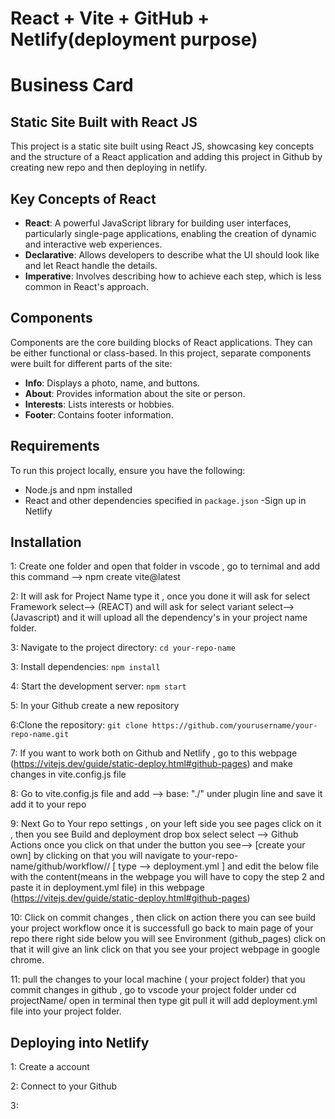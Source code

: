 # React + Vite + GitHub + Netlify(deployment purpose)


# Business Card

## Static Site Built with React JS

This project is a static site built using React JS, showcasing key concepts and the structure of a React application and adding this project in Github by creating new repo and then deploying in netlify.

## Key Concepts of React

- **React**: A powerful JavaScript library for building user interfaces, particularly single-page applications, enabling the creation of dynamic and interactive web experiences.
- **Declarative**: Allows developers to describe what the UI should look like and let React handle the details.
- **Imperative**: Involves describing how to achieve each step, which is less common in React's approach.

## Components

Components are the core building blocks of React applications. They can be either functional or class-based. In this project, separate components were built for different parts of the site:

- **Info**: Displays a photo, name, and buttons.
- **About**: Provides information about the site or person.
- **Interests**: Lists interests or hobbies.
- **Footer**: Contains footer information.

## Requirements

To run this project locally, ensure you have the following:


- Node.js and npm installed
- React and other dependencies specified in `package.json`
-Sign up in Netlify

## Installation

1: Create one folder and open that folder in vscode , go to ternimal and add this command --> npm create vite@latest 

2: It will ask for Project Name type it , once you done it will ask for select Framework select--> (REACT) and will ask for select variant select--> (Javascript) and it will upload all the dependency's in your project name folder.

3: Navigate to the project directory: `cd your-repo-name`

3: Install dependencies: `npm install`

4: Start the development server: `npm start`

5: In your Github create a new repository

6:Clone the repository:
   `git clone https://github.com/yourusername/your-repo-name.git`

7: If you want to work both on Github and Netlify , go to this webpage (https://vitejs.dev/guide/static-deploy.html#github-pages) and make changes in vite.config.js file 

8: Go to vite.config.js file and add --> base: "./" under plugin line and save it add it to your repo

9: Next Go to Your repo settings , on your left side you see pages click on it , then you see Build and deployment drop box select select --> Github Actions once you click on that under the button you see--> [create your own] by clicking on that you will navigate to your-repo-name/github/workflow// [ type --> deployment.yml ] and edit the below file with the content(means in the webpage you will have to copy the step 2 and paste it in deployment.yml file) in this webpage (https://vitejs.dev/guide/static-deploy.html#github-pages)

10: Click on commit changes , then click on action there you can see build your project workflow once it is successfull go back to main page of your repo there right side below you will see Environment (github_pages) click on that it will give an link click on that you see your project webpage in google chrome.

11: pull the changes to your local machine ( your project folder) that you commit changes in github , go to vscode your project folder under cd projectName/ open in terminal then type git pull it will add deployment.yml file into your project folder.

## Deploying into Netlify

1: Create a account

2: Connect to your Github

3: 


